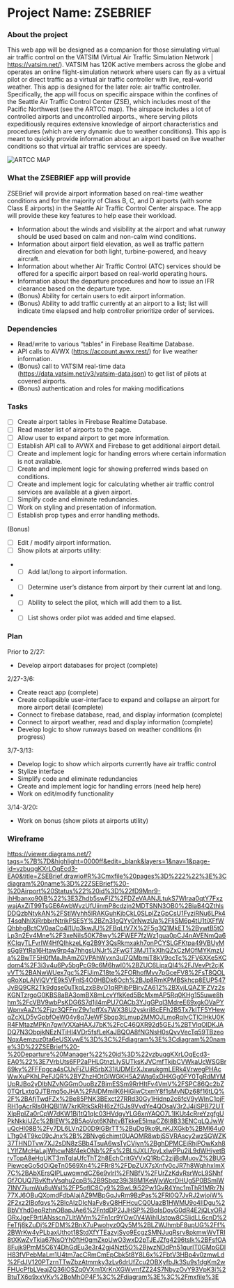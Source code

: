 
# Project Name: ZSEBRIEF
### About the project
This web app will be designed as a companion for those simulating virtual air traffic control on the VATSIM (Virtual Air Traffic Simulation Network | https://vatsim.net/). VATSIM has 120K active members across the globe and operates an online flight-simulation network where users can fly as a virtual pilot or direct traffic as a virtual air traffic controller with live, real-world weather. This app is designed for the later role: air traffic controller.
Specifically, the app will focus on specific airspace within the confines of the Seattle Air Traffic Control Center (ZSE), which includes most of the Pacific Northwest (see the ARTCC map). The airspace includes a lot of controlled airports and uncontrolled airports., where serving pilots expeditiously requires extensive knowledge of airport characteristics and procedures (which are very dynamic due to weather conditions). This app is meant to quickly provide information about an airport based on live weather conditions so that virtual air traffic services are speedy.

![ARTCC MAP](https://s30121.pcdn.co/wp-content/uploads/2020/01/artcc-map.jpg.webp)

### What the ZSEBRIEF app will provide
ZSEBrief will provide airport information based on real-time weather conditions and for the majority of Class B, C, and D airports (with some Class E airports) in the Seattle Air Traffic Control Center airspace.
The app will provide these key features to help ease their workload.
-	Information about the winds and visibility at the airport and what runway should be used based on calm and non-calm wind conditions.
-	Information about airport field elevation, as well as traffic pattern direction and elevation for both light, turbine-powered, and heavy aircraft.
-	Information about whether Air Traffic Control (ATC) services should be offered for a specific airport based on real-world operating hours.
-	Information about the departure procedures and how to issue an IFR clearance based on the departure type.
-	(Bonus) Ability for certain users to edit airport information.
-	(Bonus) Ability to add traffic currently at an airport to a list; list will indicate time elapsed and help controller prioritize order of services.

### Dependencies
-	Read/write to various “tables” in Firebase Realtime Database.
-	API calls to AVWX (https://account.avwx.rest/)  for live weather information.
-	(Bonus) call to VATSIM real-time data (https://data.vatsim.net/v3/vatsim-data.json) to get list of pilots at covered airports.
-	(Bonus) authentication and roles for making modifications

### Tasks
- [ ] Create airport tables in Firebase Realtime Database.
- [ ] Read master list of airports to the page.
- [ ] Allow user to expand airport to get more information.
- [ ] Establish API call to AVWX and Firebase to get additional airport detail.
- [ ] Create and implement logic for handing errors where certain information is not available.
- [ ] Create and implement logic for showing preferred winds based on conditions.
- [ ] Create and implement logic for calculating whether air traffic control services are available at a given airport.
- [ ] Simplify code and eliminate redundancies.
- [ ] Work on styling and presentation of information.
- [ ] Establish prop types and error handling methods.

(Bonus)
- [ ] Edit / modify airport information.
- [ ] Show pilots at airports utility:
- - [ ] Add lat/long to airport information.
- - [ ] Determine user’s distance from airport by their current lat and long.
- - [ ] Ability to select the pilot, which will add them to a list.
- - [ ] List shows order pilot was added and time elapsed.

### Plan
Prior to 2/27: 
-	Develop airport databases for project (complete)

2/27-3/6:
-	Create react app (complete)
-	Create collapsible user-interface to expand and collapse an airport for more airport detail (complete)
- Connect to firebase database, read, and display information (complete)
-	Connect to airport weather, read and display information (complete)
-	Develop logic to show runways based on weather conditions (in progress)

3/7-3/13:
- Develop logic to show which airports currently have air traffic control 
- Stylize interface
- Simplify code and eliminate redundancies
- Create and implement logic for handling errors (need help here)
- Work on edit/modify functionality

3/14-3/20:
- Work on bonus (show pilots at airports utility)

### Wireframe
https://viewer.diagrams.net/?tags=%7B%7D&highlight=0000ff&edit=_blank&layers=1&nav=1&page-id=vzbuqgKXrLOqEcd3-EA0&title=ZSEBrief.drawio#R%3Cmxfile%20pages%3D%222%22%3E%3Cdiagram%20name%3D%22ZSEBrief%20-%20Airport%20Status%22%20id%3D%22fD9Mnr9-ihHbanxo90jB%22%3E3Zhdb5swFIZ%2FDZeVAANJLtukS7Wlraa0qtY7FxzwajAxZiT99TsGE6AwbWvzUfUiinmP8cdzjn2MDTSNN3OB0%2BiaB4QZthlsDDQzbNtykAN%2FStlWyhh5lRAKGuhKjbCkL0SLplZzGpCsU1FyziRNu6LPk4T4sqNhIXjRrbbirNtrikPSE5Y%2BZn31gQYy0rNwzUa%2FIjSM6p4tU1tiXFfWQhbhgBctCV0aaCo4l1Up3kwJU%2FBqLtV7X%2F5g3Q1MkET%2BywtB5tOLp3n2Ev4Mne%2F3xeNiIs50K78wy%2FWEF7fzWz1gua0pCJ4nAVENmQa6KCIqyTLFvrIW4HfQIhkzeLKg2B9Y3QsRkmxakh7onPCYSLGFKtpa49VBUyMsGg9YtRa16Htaw9rp4a7hhgsUNJr%2FwGT3MJ1TkXIhQZxCzMOfMYKmzUa%2BwTF5H0fMaJhAmZGVPAhWyxn3uI7QMbmiT8kV9ocTc%2FV6XKe5KCdom4%2F3i3v4u6Pv5bgPcG9c6M6hwI0%2BZUC6LjpxQI4%2FJVevPt2cjKvVT%2BANwWUex7gc%2FlJimZ18te%2FORhofMvv7pGceFV8%2FsT8QOLgRoXpLAjVjQVYE9k5VFnlS4O0HBDk6Och%2BJp8RmKPMBSkhcp8EUP547JyBQ9CR2Tk9dgse0uTkqLzxB8vO1qRPiibPBjrvZA612%2BXvjLQAZ1FZVz2sKGNTzrgoG0KBS8aBA3omBX8mLcvYfkKed5BcMxmAP5Rq0KHg155uwe8hhm%2FcVBV9wbPsKDG6S7d1jI4mPU7OACb3YJgGPql3MdreE69xgkOVaPYWpnvAaZt%2Fjzr3QFFnrZ9v1pffXs7WX38U2yskriI8cEFh2B5Tx7kITF5YHewqZcXLD5yGpbfOeW04y8q7JeWFSbqp3tLmup2MMOJLmoRqIvCTlClHkU0KR4FMtazMPKn7gwlVXXaHAXJ7bK%2FcC46QXR92d5GEJ%2BTVlqOlDKJADQ7N3ObpjkNEzNTiHI4VDr5fsfLeKaJBQOA8fNGNsH0sQvvVecTq59TBzeoNqxAemzuz0ta6eUSXvwE%3D%3C%2Fdiagram%3E%3Cdiagram%20name%3D%22ZSEBrief%20-%20Departure%20Manager%22%20id%3D%22vzbuqgKXrLOqEcd3-EA0%22%3E7VrbUts6FP2aPHLGtnzLIySUTksKJVCmfTkjbCVWkaUcWSGBr69ky%2FFFpgca4sCUvFjZUiR5rbX31iUDMErXJxwukgmLERk4VrwegPHAcWwXuPKhLPeFJQR%2BYZhzHOtGlWGKH5A2Wtq6xDHKGg0FY0TgRdMYMUpRJBo2yDlbNZvNGGmOuoBzZBimESSm9RrHItFv4VmV%2FSPC86Qc2bZ0TQrLxtqQJTBmq5oJHA%2FAiDMmilK6HiGiwCtxmY8f1sMvNDz68f16tLQ%2F%2BAfjTwdFZx%2Be85PNK3BExct27RRd30Gy1Hidnp2c6fcV9yWInC1pjFRH1gAcrRIs0HQBI1W7krKRtkSkRH6zZfGJs9VvdYe4QOsaV3r2J4ilSPB72UTXlpRpIZa0rCpW7dKW1Bj1tQ1qIc03HVdgyYLG6xnYAQO7L1IKUt4cRreYzgfgUPkNkkiIJZc%2BIEW%2B5AoVot6KNhtvBTkkeE5lmaCZ6I8B33ENCgLQJwWuQcHl08B%2Fy7DL6LVn2D0D9lGBrTT%2BuDq9ko9LnKJXGkb%2BMI64u0LTtg04T9kc09cJnx%2B%2BNvg6chimt0UAOMR8wbjS5VRAscy2wzSGWZK37THNDTvw7XJ2sDN8zSBb4TsuA6wsTyCViyn%2BghDPMCEjRhjPOwKxh8LYlfZMcHaLajWhcwN8f4ekONb%2Fs%2BLtiJXLI7pyLxIwPPu2iL9dWHiyetBrvTopA8eHqUKT3mTqIaUfcThT2h8EchCritGVVxQ1RbC2zijBdMuovZ%2BUGPiewceGo5dOiQeTn0569Xn4%2FRr8%2FDpZUX7sXnfy0cJR7h8WqhhxlmX7C%2BAbXErsQlPLuwowndCZ6e9vlrI%2FNBfV%2FUrZzKdvRsrWcL9SNhfGf7OUQ7BvKftvVsqhu2cpB%2B9Sbqz39i3l8M1KeWjvWcrDHUg5P0BSmlW7INV7iumWu8uWsl%2FP5qflC8Cy9%2BwL9i52Pw1GvR4Ync1mThR1MRr7N77XJ6OBuQXomdFdbAIajAZ9MBpGqJvRm9BzPas%2FRl0Q7JvRJ2wjoiW%2F2xz2IBofqvs%2BlcAIzDIcNaFv8vQ8HFHcuCQ0UazB1HWMU9o4IlDgu%2BbVYhd0eoRzhnOBapJAe6%2FntdDP2JJHSP%2BqIsDoyG0dR4E2jQLyORJGRxJgeF9rtlANsscn7LltWVm%2Fn1cr9YOw0V4WihlUstpw8CSljdLL6cnD%2FeTfj8kZuDj%2FDM%2BnX7uPwohyz0Qy5M%2BLZWJhmbF8upUG%2Ff%2BWrKw4yPLbaxUthot18StdXfYTEazvjSyo9EcgzSMNJuqRsrv8pkmwWvTRI8tXKwZvTkia67NsOYh0ftH0gmZkoUwO3wxD2pTJEJZfg4296tslk%2BFsfOA8Fujk9PmM5C6Y4DhGdEu3e3r42gj4Nzt5O%2BjwzNDdPn51qurlT0GMpGDlH83fVPebMaLm1U4tm7acCRmCmEpCbk5t8Y8L6x%2FbtV3HBp4v0zmwLd%2FdJV120PTzrnTTwZbzAtmmky3zLv6drUfZcu2OBXyfbJk3Su9s1dgKm2wFHUcPfbLVeajZQ36lOSZq0VXm1XrKnXGWvmfZZ24S7NbyzOvY93VpK3i%2BtuTX6q9xxVKv%2BoMhOP4F%3C%2Fdiagram%3E%3C%2Fmxfile%3E
